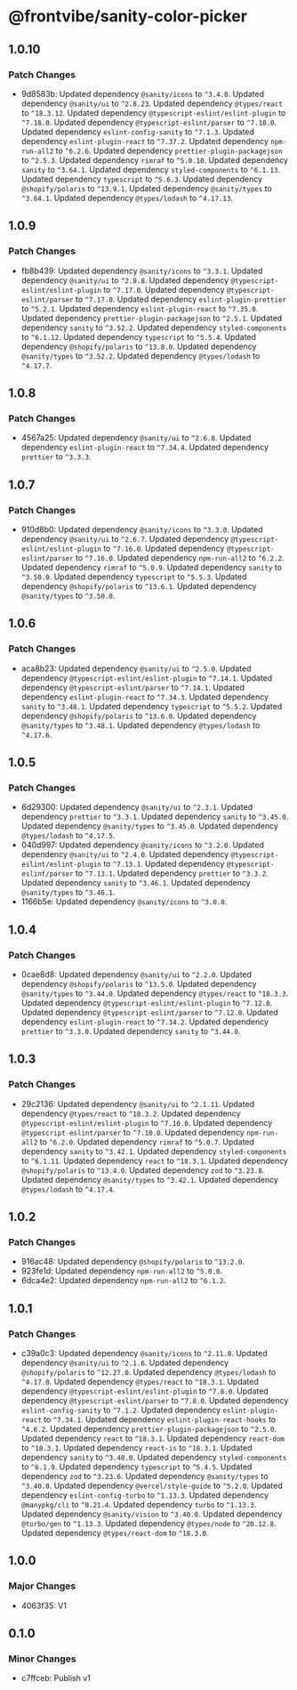 # @frontvibe/sanity-color-picker

## 1.0.10

### Patch Changes

- 9d8583b: Updated dependency `@sanity/icons` to `^3.4.0`.
  Updated dependency `@sanity/ui` to `^2.8.23`.
  Updated dependency `@types/react` to `^18.3.12`.
  Updated dependency `@typescript-eslint/eslint-plugin` to `^7.18.0`.
  Updated dependency `@typescript-eslint/parser` to `^7.18.0`.
  Updated dependency `eslint-config-sanity` to `^7.1.3`.
  Updated dependency `eslint-plugin-react` to `^7.37.2`.
  Updated dependency `npm-run-all2` to `^6.2.6`.
  Updated dependency `prettier-plugin-packagejson` to `^2.5.3`.
  Updated dependency `rimraf` to `^5.0.10`.
  Updated dependency `sanity` to `^3.64.1`.
  Updated dependency `styled-components` to `^6.1.13`.
  Updated dependency `typescript` to `^5.6.3`.
  Updated dependency `@shopify/polaris` to `^13.9.1`.
  Updated dependency `@sanity/types` to `^3.64.1`.
  Updated dependency `@types/lodash` to `^4.17.13`.

## 1.0.9

### Patch Changes

- fb8b439: Updated dependency `@sanity/icons` to `^3.3.1`.
  Updated dependency `@sanity/ui` to `^2.8.8`.
  Updated dependency `@typescript-eslint/eslint-plugin` to `^7.17.0`.
  Updated dependency `@typescript-eslint/parser` to `^7.17.0`.
  Updated dependency `eslint-plugin-prettier` to `^5.2.1`.
  Updated dependency `eslint-plugin-react` to `^7.35.0`.
  Updated dependency `prettier-plugin-packagejson` to `^2.5.1`.
  Updated dependency `sanity` to `^3.52.2`.
  Updated dependency `styled-components` to `^6.1.12`.
  Updated dependency `typescript` to `^5.5.4`.
  Updated dependency `@shopify/polaris` to `^13.8.0`.
  Updated dependency `@sanity/types` to `^3.52.2`.
  Updated dependency `@types/lodash` to `^4.17.7`.

## 1.0.8

### Patch Changes

- 4567a25: Updated dependency `@sanity/ui` to `^2.6.8`.
  Updated dependency `eslint-plugin-react` to `^7.34.4`.
  Updated dependency `prettier` to `^3.3.3`.

## 1.0.7

### Patch Changes

- 910d8b0: Updated dependency `@sanity/icons` to `^3.3.0`.
  Updated dependency `@sanity/ui` to `^2.6.7`.
  Updated dependency `@typescript-eslint/eslint-plugin` to `^7.16.0`.
  Updated dependency `@typescript-eslint/parser` to `^7.16.0`.
  Updated dependency `npm-run-all2` to `^6.2.2`.
  Updated dependency `rimraf` to `^5.0.9`.
  Updated dependency `sanity` to `^3.50.0`.
  Updated dependency `typescript` to `^5.5.3`.
  Updated dependency `@shopify/polaris` to `^13.6.1`.
  Updated dependency `@sanity/types` to `^3.50.0`.

## 1.0.6

### Patch Changes

- aca8b23: Updated dependency `@sanity/ui` to `^2.5.0`.
  Updated dependency `@typescript-eslint/eslint-plugin` to `^7.14.1`.
  Updated dependency `@typescript-eslint/parser` to `^7.14.1`.
  Updated dependency `eslint-plugin-react` to `^7.34.3`.
  Updated dependency `sanity` to `^3.48.1`.
  Updated dependency `typescript` to `^5.5.2`.
  Updated dependency `@shopify/polaris` to `^13.6.0`.
  Updated dependency `@sanity/types` to `^3.48.1`.
  Updated dependency `@types/lodash` to `^4.17.6`.

## 1.0.5

### Patch Changes

- 6d29300: Updated dependency `@sanity/ui` to `^2.3.1`.
  Updated dependency `prettier` to `^3.3.1`.
  Updated dependency `sanity` to `^3.45.0`.
  Updated dependency `@sanity/types` to `^3.45.0`.
  Updated dependency `@types/lodash` to `^4.17.5`.
- 040d997: Updated dependency `@sanity/icons` to `^3.2.0`.
  Updated dependency `@sanity/ui` to `^2.4.0`.
  Updated dependency `@typescript-eslint/eslint-plugin` to `^7.13.1`.
  Updated dependency `@typescript-eslint/parser` to `^7.13.1`.
  Updated dependency `prettier` to `^3.3.2`.
  Updated dependency `sanity` to `^3.46.1`.
  Updated dependency `@sanity/types` to `^3.46.1`.
- 1166b5e: Updated dependency `@sanity/icons` to `^3.0.0`.

## 1.0.4

### Patch Changes

- 0cae8d8: Updated dependency `@sanity/ui` to `^2.2.0`.
  Updated dependency `@shopify/polaris` to `^13.5.0`.
  Updated dependency `@sanity/types` to `^3.44.0`.
  Updated dependency `@types/react` to `^18.3.3`.
  Updated dependency `@typescript-eslint/eslint-plugin` to `^7.12.0`.
  Updated dependency `@typescript-eslint/parser` to `^7.12.0`.
  Updated dependency `eslint-plugin-react` to `^7.34.2`.
  Updated dependency `prettier` to `^3.3.0`.
  Updated dependency `sanity` to `^3.44.0`.

## 1.0.3

### Patch Changes

- 29c2136: Updated dependency `@sanity/ui` to `^2.1.11`.
  Updated dependency `@types/react` to `^18.3.2`.
  Updated dependency `@typescript-eslint/eslint-plugin` to `^7.10.0`.
  Updated dependency `@typescript-eslint/parser` to `^7.10.0`.
  Updated dependency `npm-run-all2` to `^6.2.0`.
  Updated dependency `rimraf` to `^5.0.7`.
  Updated dependency `sanity` to `^3.42.1`.
  Updated dependency `styled-components` to `^6.1.11`.
  Updated dependency `react` to `^18.3.1`.
  Updated dependency `@shopify/polaris` to `^13.4.0`.
  Updated dependency `zod` to `^3.23.8`.
  Updated dependency `@sanity/types` to `^3.42.1`.
  Updated dependency `@types/lodash` to `^4.17.4`.

## 1.0.2

### Patch Changes

- 916ac48: Updated dependency `@shopify/polaris` to `^13.2.0`.
- 923fe1d: Updated dependency `npm-run-all2` to `^5.0.0`.
- 6dca4e2: Updated dependency `npm-run-all2` to `^6.1.2`.

## 1.0.1

### Patch Changes

- c39a0c3: Updated dependency `@sanity/icons` to `^2.11.8`.
  Updated dependency `@sanity/ui` to `^2.1.6`.
  Updated dependency `@shopify/polaris` to `^12.27.0`.
  Updated dependency `@types/lodash` to `^4.17.0`.
  Updated dependency `@types/react` to `^18.3.1`.
  Updated dependency `@typescript-eslint/eslint-plugin` to `^7.8.0`.
  Updated dependency `@typescript-eslint/parser` to `^7.8.0`.
  Updated dependency `eslint-config-sanity` to `^7.1.2`.
  Updated dependency `eslint-plugin-react` to `^7.34.1`.
  Updated dependency `eslint-plugin-react-hooks` to `^4.6.2`.
  Updated dependency `prettier-plugin-packagejson` to `^2.5.0`.
  Updated dependency `react` to `^18.3.1`.
  Updated dependency `react-dom` to `^18.3.1`.
  Updated dependency `react-is` to `^18.3.1`.
  Updated dependency `sanity` to `^3.40.0`.
  Updated dependency `styled-components` to `^6.1.9`.
  Updated dependency `typescript` to `^5.4.5`.
  Updated dependency `zod` to `^3.23.6`.
  Updated dependency `@sanity/types` to `^3.40.0`.
  Updated dependency `@vercel/style-guide` to `^5.2.0`.
  Updated dependency `eslint-config-turbo` to `^1.13.3`.
  Updated dependency `@manypkg/cli` to `^0.21.4`.
  Updated dependency `turbo` to `^1.13.3`.
  Updated dependency `@sanity/vision` to `^3.40.0`.
  Updated dependency `@turbo/gen` to `^1.13.3`.
  Updated dependency `@types/node` to `^20.12.8`.
  Updated dependency `@types/react-dom` to `^18.3.0`.

## 1.0.0

### Major Changes

- 4063f35: V1

## 0.1.0

### Minor Changes

- c7ffceb: Publish v1
